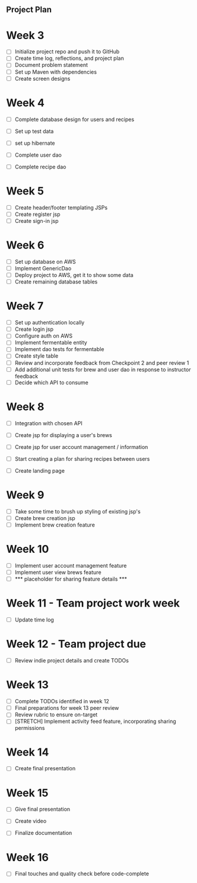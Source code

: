 ## Project Plan

# Week 3

- [ ] Initialize project repo and push it to GitHub
- [ ] Create time log, reflections, and project plan
- [ ] Document problem statement
- [ ] Set up Maven with dependencies
- [ ] Create screen designs

# Week 4
- [ ] Complete database design for users and recipes
- [ ] Set up test data
- [ ] set up hibernate
- [ ] Complete user dao
- [ ] Complete recipe dao


# Week 5
- [ ] Create header/footer templating JSPs
- [ ] Create register jsp
- [ ] Create sign-in jsp

# Week 6
- [ ] Set up database on AWS
- [ ] Implement GenericDao
- [ ] Deploy project to AWS, get it to show some data
- [ ] Create remaining database tables

# Week 7
- [ ] Set up authentication locally
- [ ] Create login jsp
- [ ] Configure auth on AWS
- [ ] Implement fermentable entity
- [ ] Implement dao tests for fermentable
- [ ] Create style table
- [ ] Review and incorporate feedback from Checkpoint 2 and peer review 1
- [ ] Add additional unit tests for brew and user dao in response to instructor feedback 
- [ ] Decide which API to consume

# Week 8
- [ ] Integration with chosen API
- [ ] Create jsp for displaying a user's brews
- [ ] Create jsp for user account management / information
- [ ] Start creating a plan for sharing recipes between users
- [ ] Create landing page


# Week 9
- [ ] Take some time to brush up styling of existing jsp's
- [ ] Create brew creation jsp
- [ ] Implement brew creation feature

# Week 10
- [ ] Implement user account management feature
- [ ] Implement user view brews feature
- [ ] *** placeholder for sharing feature details ***

# Week 11 - Team project work week
- [ ] Update time log


# Week 12 - Team project due
- [ ] Review indie project details and create TODOs


# Week 13
- [ ] Complete TODOs identified in week 12
- [ ] Final preparations for week 13 peer review
- [ ] Review rubric to ensure on-target
- [ ] [STRETCH] Implement activity feed feature, incorporating sharing permissions

# Week 14
- [ ] Create final presentation


# Week 15
- [ ] Give final presentation
- [ ] Create video
- [ ] Finalize documentation


# Week 16
- [ ] Final touches and quality check before code-complete
